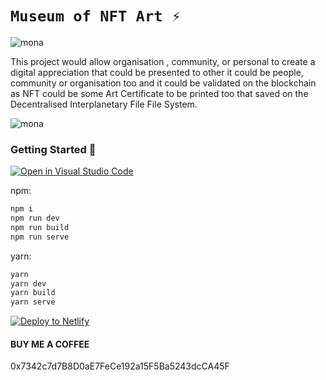 # `Museum of NFT Art ⚡`

![mona](https://media.discordapp.net/attachments/888007499846914088/911874885066850326/MoNA_Circle.png)

This project would allow organisation , community, or personal to create a digital appreciation that could be presented to other it could be people, community or organisation too and it could be validated on the blockchain as NFT could be some Art Certificate to be printed too that saved on the Decentralised Interplanetary File File System. 

![mona](https://media.discordapp.net/attachments/888007499846914088/911882721100460042/Jepretan_Layar_2021-11-21_pukul_14.35.30.png)



### Getting Started 🚀

[![Open in Visual Studio Code](https://open.vscode.dev/badges/open-in-vscode.svg)](https://open.vscode.dev/byre54/mona)



npm:
```sh
npm i
npm run dev
npm run build
npm run serve
```

yarn:
```sh
yarn
yarn dev
yarn build
yarn serve
```

[![Deploy to Netlify](https://www.netlify.com/img/deploy/button.svg)](https://app.netlify.com/start/deploy?repository=https://github.com/byre54/mona)

#### BUY ME A COFFEE
0x7342c7d7B8D0aE7FeCe192a15F5Ba5243dcCA45F
